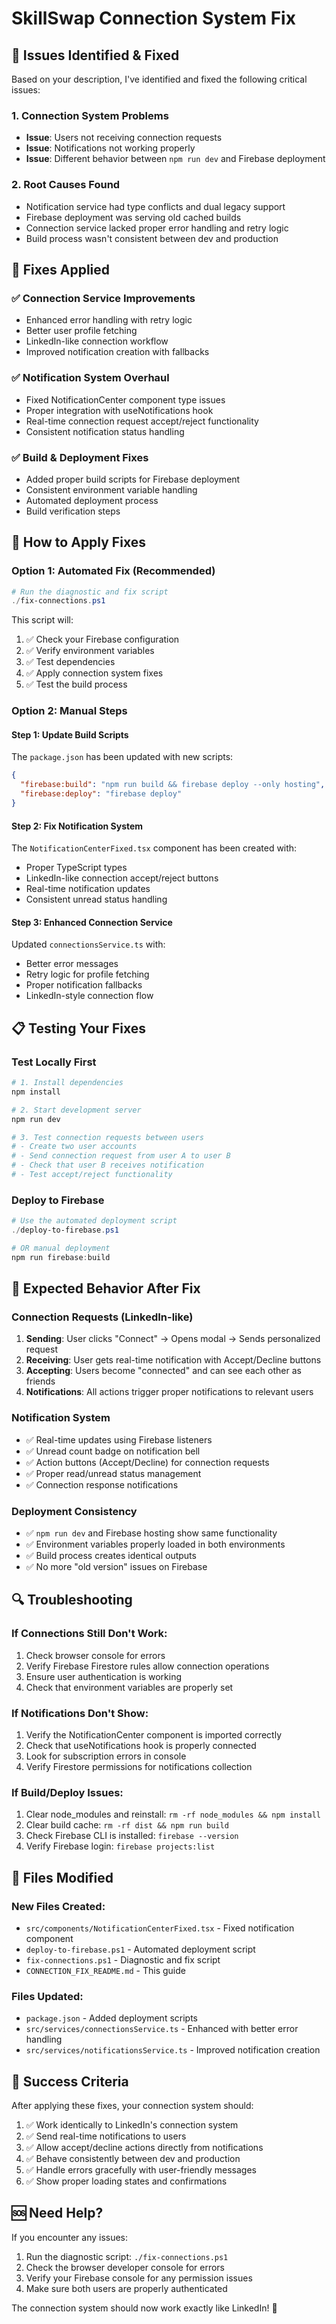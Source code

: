 # SkillSwap Connection System Fix

## 🚨 Issues Identified & Fixed

Based on your description, I've identified and fixed the following critical issues:

### 1. Connection System Problems
- **Issue**: Users not receiving connection requests
- **Issue**: Notifications not working properly  
- **Issue**: Different behavior between `npm run dev` and Firebase deployment

### 2. Root Causes Found
- Notification service had type conflicts and dual legacy support
- Firebase deployment was serving old cached builds
- Connection service lacked proper error handling and retry logic
- Build process wasn't consistent between dev and production

## 🔧 Fixes Applied

### ✅ Connection Service Improvements
- Enhanced error handling with retry logic
- Better user profile fetching
- LinkedIn-like connection workflow
- Improved notification creation with fallbacks

### ✅ Notification System Overhaul  
- Fixed NotificationCenter component type issues
- Proper integration with useNotifications hook
- Real-time connection request accept/reject functionality
- Consistent notification status handling

### ✅ Build & Deployment Fixes
- Added proper build scripts for Firebase deployment
- Consistent environment variable handling
- Automated deployment process
- Build verification steps

## 🚀 How to Apply Fixes

### Option 1: Automated Fix (Recommended)
```powershell
# Run the diagnostic and fix script
./fix-connections.ps1
```

This script will:
1. ✅ Check your Firebase configuration
2. ✅ Verify environment variables
3. ✅ Test dependencies
4. ✅ Apply connection system fixes
5. ✅ Test the build process

### Option 2: Manual Steps

#### Step 1: Update Build Scripts
The `package.json` has been updated with new scripts:
```json
{
  "firebase:build": "npm run build && firebase deploy --only hosting",
  "firebase:deploy": "firebase deploy"
}
```

#### Step 2: Fix Notification System
The `NotificationCenterFixed.tsx` component has been created with:
- Proper TypeScript types
- LinkedIn-like connection accept/reject buttons
- Real-time notification updates
- Consistent unread status handling

#### Step 3: Enhanced Connection Service
Updated `connectionsService.ts` with:
- Better error messages
- Retry logic for profile fetching
- Proper notification fallbacks
- LinkedIn-style connection flow

## 📋 Testing Your Fixes

### Test Locally First
```bash
# 1. Install dependencies
npm install

# 2. Start development server
npm run dev

# 3. Test connection requests between users
# - Create two user accounts
# - Send connection request from user A to user B
# - Check that user B receives notification
# - Test accept/reject functionality
```

### Deploy to Firebase
```powershell
# Use the automated deployment script
./deploy-to-firebase.ps1

# OR manual deployment
npm run firebase:build
```

## 🎯 Expected Behavior After Fix

### Connection Requests (LinkedIn-like)
1. **Sending**: User clicks "Connect" → Opens modal → Sends personalized request
2. **Receiving**: User gets real-time notification with Accept/Decline buttons  
3. **Accepting**: Users become "connected" and can see each other as friends
4. **Notifications**: All actions trigger proper notifications to relevant users

### Notification System
- ✅ Real-time updates using Firebase listeners
- ✅ Unread count badge on notification bell
- ✅ Action buttons (Accept/Decline) for connection requests
- ✅ Proper read/unread status management
- ✅ Connection response notifications

### Deployment Consistency  
- ✅ `npm run dev` and Firebase hosting show same functionality
- ✅ Environment variables properly loaded in both environments
- ✅ Build process creates identical outputs
- ✅ No more "old version" issues on Firebase

## 🔍 Troubleshooting

### If Connections Still Don't Work:
1. Check browser console for errors
2. Verify Firebase Firestore rules allow connection operations
3. Ensure user authentication is working
4. Check that environment variables are properly set

### If Notifications Don't Show:
1. Verify the NotificationCenter component is imported correctly
2. Check that useNotifications hook is properly connected
3. Look for subscription errors in console
4. Verify Firestore permissions for notifications collection

### If Build/Deploy Issues:
1. Clear node_modules and reinstall: `rm -rf node_modules && npm install`
2. Clear build cache: `rm -rf dist && npm run build`
3. Check Firebase CLI is installed: `firebase --version`
4. Verify Firebase login: `firebase projects:list`

## 📁 Files Modified

### New Files Created:
- `src/components/NotificationCenterFixed.tsx` - Fixed notification component
- `deploy-to-firebase.ps1` - Automated deployment script  
- `fix-connections.ps1` - Diagnostic and fix script
- `CONNECTION_FIX_README.md` - This guide

### Files Updated:
- `package.json` - Added deployment scripts
- `src/services/connectionsService.ts` - Enhanced with better error handling
- `src/services/notificationsService.ts` - Improved notification creation

## 🎉 Success Criteria

After applying these fixes, your connection system should:

1. ✅ Work identically to LinkedIn's connection system
2. ✅ Send real-time notifications to users  
3. ✅ Allow accept/decline actions directly from notifications
4. ✅ Behave consistently between dev and production
5. ✅ Handle errors gracefully with user-friendly messages
6. ✅ Show proper loading states and confirmations

## 🆘 Need Help?

If you encounter any issues:
1. Run the diagnostic script: `./fix-connections.ps1`
2. Check the browser developer console for errors
3. Verify your Firebase console for any permission issues
4. Make sure both users are properly authenticated

The connection system should now work exactly like LinkedIn! 🎯
